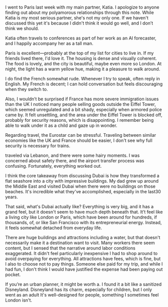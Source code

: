 I went to Paris last week with my main partner, Katia. I apologize to anyone finding out about my polyamorous relationships through this note. While Katia is my most serious partner, she's not my only one. If we haven't discussed this yet it's because I didn't think it would go well, and I don’t think we should.

Katia often travels to conferences as part of her work as an AI forecaster, and I happily accompany her as a tall man.

Paris is excellent—probably at the top of my list for cities to live in. If my friends lived there, I'd love it. The housing is dense and visually coherent. The food is lovely, and the city is beautiful, maybe even more so London. At night, the light has a warm yellow hue, making it a pleasure to walk around.

I do find the French somewhat rude. Whenever I try to speak, often reply in English. My French is decent; I can hold conversation but feels discouraging when they switch to.

Also, I wouldn’t be surprised if France has more severe immigration issues than the UK I noticed many people selling goods outside the Eiffel Tower, which seemed unregulated and a bit shady, especially when armored police came by. It felt unsettling, and the area under the Eiffel Tower is blocked off, probably for security reasons, which is disappointing. I remember being able to walk under it as a child and gaze up in wonder.

Regarding travel, the Eurostar can be stressful. Traveling between similar economies like the UK and France should be easier, I don't see why full security is necessary for trains.

traveled via Lebanon, and there were some hairy moments. I was concerned about safety there, and the airport transfer process was confusing. Fortunately, everything worked out.

I think the core takeaway from discussing Dubai is how they transformed a flat seashore into a city with impressive buildings. My dad grew up around the Middle East and visited Dubai when there were no buildings on those beaches. It's incredible what they've accomplished, especially in the last30 years.

That said, what's Dubai actually like? Everything is very big, and it has a grand feel, but it doesn't seem to have much depth beneath that. It’t feel like a living city like London or Paris, which have been around for hundreds, if thousands, of, or like San Francisco with its entrepreneurial energy. Instead, it feels somewhat detached from everyday life.

There are huge buildings and attractions including a water, but that doesn't necessarily make it a destination want to visit. Many workers there seem content, but I sensed that the narrative around labor conditions exaggerated. It didn't feel particularly inexpensive I had to shop around to avoid overpaying for everything. All attractions have fees, which is fine, but I also to choose not to pay things. Someone else paid for my trip, and while I had fun, I don't think I would have justified the expense had been paying out pocket.

If you’re an urban planner, it might be worth a. I found it a bit like a sanitized Disneyland. Disneyland has its charm, especially for children, but I only went as an adult It's well-designed for people, something I sometimes feel London isn't.
